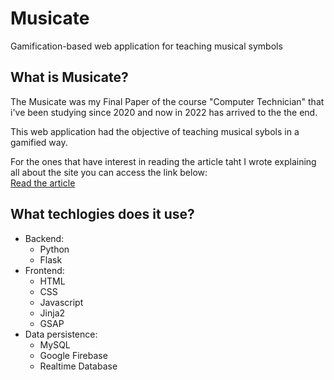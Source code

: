 # Musicate 

<p>
Gamification-based web application for teaching musical symbols
</p>

## What is Musicate?

<p>
  The Musicate was my Final Paper of the course "Computer Technician" that i've been studying since 2020
  and now in 2022 has arrived to the the end.
<p>

<p>
  This web application had the objective of teaching musical sybols in a gamified way.
<p>

<p>
  For the ones that have interest in reading the article taht I wrote explaining all about the site you can access the link below: <br>
  <a href="https://docs.google.com/document/d/1Q2ha1sd4cXSBYLffrx9KtaweauMehTj8YrLdSl-Tm0c/edit?usp=sharing">Read the article</a>
</p>

## What techlogies does it use?

<ul>
  <li>
    Backend:
      <ul>
         <li>Python</li>
         <li>Flask</li>
      </ul>
    </li>
  <li>
    Frontend:
      <ul>
         <li>HTML</li>
         <li>CSS</li>
         <li>Javascript</li>
         <li>Jinja2</li>
         <li>GSAP</li>
      </ul>
    </li>
    <li>
     Data persistence:
      <ul>
         <li>MySQL</li>
         <li>Google Firebase</li>
         <li>Realtime Database</li>
      </ul>
    </li>
</ul>
